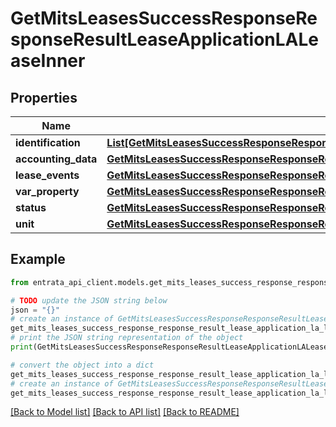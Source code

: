 # GetMitsLeasesSuccessResponseResponseResultLeaseApplicationLALeaseInner


## Properties

Name | Type | Description | Notes
------------ | ------------- | ------------- | -------------
**identification** | [**List[GetMitsLeasesSuccessResponseResponseResultLeaseApplicationLALeaseInnerIdentificationInner]**](GetMitsLeasesSuccessResponseResponseResultLeaseApplicationLALeaseInnerIdentificationInner.md) |  | 
**accounting_data** | [**GetMitsLeasesSuccessResponseResponseResultLeaseApplicationLALeaseInnerAccountingData**](GetMitsLeasesSuccessResponseResponseResultLeaseApplicationLALeaseInnerAccountingData.md) |  | 
**lease_events** | [**GetMitsLeasesSuccessResponseResponseResultLeaseApplicationLALeaseInnerLeaseEvents**](GetMitsLeasesSuccessResponseResponseResultLeaseApplicationLALeaseInnerLeaseEvents.md) |  | 
**var_property** | [**GetMitsLeasesSuccessResponseResponseResultLeaseApplicationLALeaseInnerProperty**](GetMitsLeasesSuccessResponseResponseResultLeaseApplicationLALeaseInnerProperty.md) |  | 
**status** | [**GetMitsLeasesSuccessResponseResponseResultLeaseApplicationLALeaseInnerStatus**](GetMitsLeasesSuccessResponseResponseResultLeaseApplicationLALeaseInnerStatus.md) |  | 
**unit** | [**GetMitsLeasesSuccessResponseResponseResultLeaseApplicationLALeaseInnerUnit**](GetMitsLeasesSuccessResponseResponseResultLeaseApplicationLALeaseInnerUnit.md) |  | 

## Example

```python
from entrata_api_client.models.get_mits_leases_success_response_response_result_lease_application_la_lease_inner import GetMitsLeasesSuccessResponseResponseResultLeaseApplicationLALeaseInner

# TODO update the JSON string below
json = "{}"
# create an instance of GetMitsLeasesSuccessResponseResponseResultLeaseApplicationLALeaseInner from a JSON string
get_mits_leases_success_response_response_result_lease_application_la_lease_inner_instance = GetMitsLeasesSuccessResponseResponseResultLeaseApplicationLALeaseInner.from_json(json)
# print the JSON string representation of the object
print(GetMitsLeasesSuccessResponseResponseResultLeaseApplicationLALeaseInner.to_json())

# convert the object into a dict
get_mits_leases_success_response_response_result_lease_application_la_lease_inner_dict = get_mits_leases_success_response_response_result_lease_application_la_lease_inner_instance.to_dict()
# create an instance of GetMitsLeasesSuccessResponseResponseResultLeaseApplicationLALeaseInner from a dict
get_mits_leases_success_response_response_result_lease_application_la_lease_inner_from_dict = GetMitsLeasesSuccessResponseResponseResultLeaseApplicationLALeaseInner.from_dict(get_mits_leases_success_response_response_result_lease_application_la_lease_inner_dict)
```
[[Back to Model list]](../README.md#documentation-for-models) [[Back to API list]](../README.md#documentation-for-api-endpoints) [[Back to README]](../README.md)


